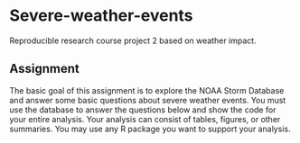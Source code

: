 # Severe-weather-events
Reproducible research course project 2 based on weather impact.

## Assignment
The basic goal of this assignment is to explore the NOAA Storm Database and answer some basic questions about severe weather events. 
You must use the database to answer the questions below and show the code for your entire analysis.
Your analysis can consist of tables, figures, or other summaries. You may use any R package you want to support your analysis.
